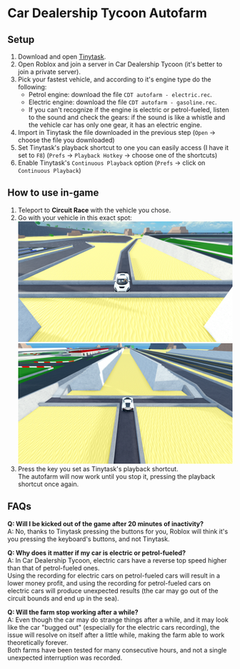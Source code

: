 # Car Dealership Tycoon Autofarm
## Setup
1. Download and open [Tinytask](https://tinytask.net/).
2. Open Roblox and join a server in Car Dealership Tycoon (it's better to join a private server).
3. Pick your fastest vehicle, and according to it's engine type do the following:
    - Petrol engine: download the file `CDT autofarm - electric.rec`.
    - Electric engine: download the file `CDT autofarm - gasoline.rec`.
    - If you can't recognize if the engine is electric or petrol-fueled, listen to the sound and check the gears: if the sound is like a whistle and the vehicle car has only one gear, it has an electric engine.
4. Import in Tinytask the file downloaded in the previous step (`Open` -> choose the file you downloaded)
5. Set Tinytask's playback shortcut to one you can easily access (I have it set to `F8`) (`Prefs` -> `Playback Hotkey` -> choose one of the shortcuts)
6. Enable Tinytask's `Continuous Playback` option (`Prefs` -> click on `Continuous Playback`)

## How to use in-game
1. Teleport to **Circuit Race** with the vehicle you chose.
2. Go with your vehicle in this exact spot:
![back view](res\parking_back.png)
![front view](res\parking_front.png)
3. Press the key you set as Tinytask's playback shortcut.\
The autofarm will now work until you stop it, pressing the playback shortcut once again.

## FAQs
**Q: Will I be kicked out of the game after 20 minutes of inactivity?**\
A: No, thanks to Tinytask pressing the buttons for you, Roblox will think it's you pressing the keyboard's buttons, and not Tinytask.

**Q: Why does it matter if my car is electric or petrol-fueled?**\
A: In Car Dealership Tycoon, electric cars have a reverse top speed higher than that of petrol-fueled ones.\
Using the recording for electric cars on petrol-fueled cars will result in a lower money profit, and using the recording for petrol-fueled cars on electric cars will produce unexpected results (the car may go out of the circuit bounds and end up in the sea).

**Q: Will the farm stop working after a while?**\
A: Even though the car may do strange things after a while, and it may look like the car "bugged out" (especially for the electric cars recording), the issue will resolve on itself after a little while, making the farm able to work theoretically forever.\
Both farms have been tested for many consecutive hours, and not a single unexpected interruption was recorded.